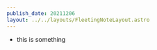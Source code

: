 ```yaml
---
publish_date: 20211206    
layout: ../../layouts/FleetingNoteLayout.astro
---
```

- this is something 